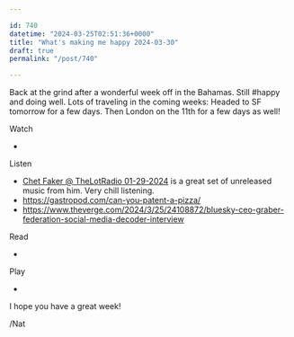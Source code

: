 ```yaml
---

id: 740
datetime: "2024-03-25T02:51:36+0000"
title: "What's making me happy 2024-03-30"
draft: true
permalink: "/post/740"

---
```


Back at the grind after a wonderful week off in the Bahamas. Still #happy and doing well. Lots of traveling in the coming weeks: Headed to SF tomorrow for a few days. Then London on the 11th for a few days as well!


Watch

 -  

Listen

 - [Chet Faker @ TheLotRadio 01-29-2024](https://www.youtube.com/watch?v=cT8i4E4NYXs) is a great set of unreleased music from him. Very chill listening.
 -   https://gastropod.com/can-you-patent-a-pizza/
 - https://www.theverge.com/2024/3/25/24108872/bluesky-ceo-graber-federation-social-media-decoder-interview


Read

 -  

Play

 -  

I hope you have a great week!

/Nat
